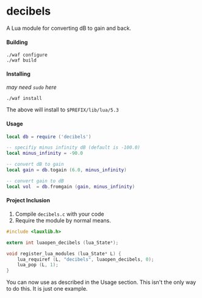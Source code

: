 # decibels
A Lua module for converting dB to gain and back.

#### Building
```
./waf configure
./waf build
```

#### Installing
_may need `sudo` here_
```
./waf install
```
The above will install to `$PREFIX/lib/lua/5.3`

#### Usage
```lua
local db = require ('decibels')

-- specifiy minus infinity dB (default is -100.0)
local minus_infinity = -90.0

-- convert dB to gain
local gain = db.togain (6.0, minus_infinity)

-- convert gain to dB
local vol  = db.fromgain (gain, minus_infinity)
```

#### Project Inclusion
1) Compile `decibels.c` with your code
2) Require the module by normal means.

```c
#include <lauxlib.h>

extern int luaopen_decibels (lua_State*);

void register_lua_modules (lua_State* L) {
    lua_requiref (L, "decibels", luaopen_decibels, 0);
    lua_pop (L, 1);
}
```

You can now use as described in the Usage section. This isn't the only way to do this. It is just one example.
